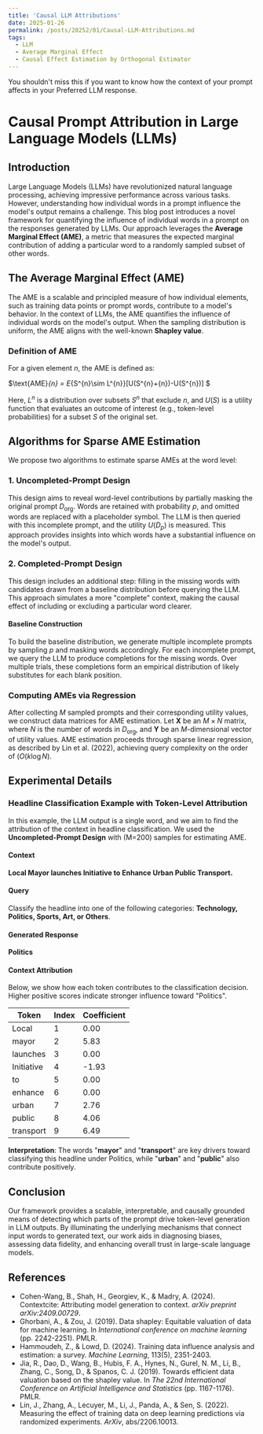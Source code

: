 ```yaml
---
title: 'Causal LLM Attributions'
date: 2025-01-26
permalink: /posts/20252/01/Causal-LLM-Attributions.md
tags:
  - LLM
  - Average Marginal Effect
  - Causal Effect Estimation by Orthogonal Estimator
---
```


You shouldn't miss this if you want to know how the context of your prompt affects in your Preferred LLM response.

# Causal Prompt Attribution in Large Language Models (LLMs)

## Introduction

Large Language Models (LLMs) have revolutionized natural language processing, achieving impressive performance across various tasks. However, understanding how individual words in a prompt influence the model's output remains a challenge. This blog post introduces a novel framework for quantifying the influence of individual words in a prompt on the responses generated by LLMs. Our approach leverages the **Average Marginal Effect (AME)**, a metric that measures the expected marginal contribution of adding a particular word to a randomly sampled subset of other words.

## The Average Marginal Effect (AME)

The AME is a scalable and principled measure of how individual elements, such as training data points or prompt words, contribute to a model's behavior. In the context of LLMs, the AME quantifies the influence of individual words on the model's output. When the sampling distribution is uniform, the AME aligns with the well-known **Shapley value**.

### Definition of AME

For a given element $n$, the AME is defined as:

$\text{AME}_{n} = E_{S^{n}\sim L^{n}}[U(S^{n}+\{n\})-U(S^{n})] $

Here, $L^{n}$ is a distribution over subsets $S^{n}$ that exclude $n$, and $U(S)$ is a utility function that evaluates an outcome of interest (e.g., token-level probabilities) for a subset $S$ of the original set.

## Algorithms for Sparse AME Estimation

We propose two algorithms to estimate sparse AMEs at the word level:

### 1. Uncompleted-Prompt Design

This design aims to reveal word-level contributions by partially masking the original prompt $D_{\text{org}}$. Words are retained with probability $p$, and omitted words are replaced with a placeholder symbol. The LLM is then queried with this incomplete prompt, and the utility $U(D_{p})$ is measured. This approach provides insights into which words have a substantial influence on the model's output.

### 2. Completed-Prompt Design

This design includes an additional step: filling in the missing words with candidates drawn from a baseline distribution before querying the LLM. This approach simulates a more "complete" context, making the causal effect of including or excluding a particular word clearer.

#### Baseline Construction

To build the baseline distribution, we generate multiple incomplete prompts by sampling $p$ and masking words accordingly. For each incomplete prompt, we query the LLM to produce completions for the missing words. Over multiple trials, these completions form an empirical distribution of likely substitutes for each blank position.

### Computing AMEs via Regression

After collecting $M$ sampled prompts and their corresponding utility values, we construct data matrices for AME estimation. Let $\mathbf{X}$ be an $M\times N$ matrix, where $N$ is the number of words in $D_{\text{org}}$, and $\mathbf{Y}$ be an $M$-dimensional vector of utility values. AME estimation proceeds through sparse linear regression, as described by Lin et al. (2022), achieving query complexity on the order of $(O(k\log N)$.

## Experimental Details

### Headline Classification Example with Token-Level Attribution

In this example, the LLM output is a single word, and we aim to find the attribution of the context in headline classification. We used the **Uncompleted-Prompt Design** with \(M=200\) samples for estimating AME.

#### Context

**Local Mayor launches Initiative to Enhance Urban Public Transport.**

#### Query

Classify the headline into one of the following categories: **Technology, Politics, Sports, Art, or Others**.

#### Generated Response

**Politics**

#### Context Attribution

Below, we show how each token contributes to the classification decision. Higher positive scores indicate stronger influence toward "Politics".

| Token     | Index | Coefficient |
|-----------|-------|-------------|
| Local     | 1     | 0.00        |
| mayor     | 2     | 5.83        |
| launches  | 3     | 0.00        |
| Initiative| 4     | -1.93       |
| to        | 5     | 0.00        |
| enhance   | 6     | 0.00        |
| urban     | 7     | 2.76        |
| public    | 8     | 4.06        |
| transport | 9     | 6.49        |

**Interpretation**: The words "**mayor**" and "**transport**" are key drivers toward classifying this headline under Politics, while "**urban**" and "**public**" also contribute positively.

## Conclusion

Our framework provides a scalable, interpretable, and causally grounded means of detecting which parts of the prompt drive token-level generation in LLM outputs. By illuminating the underlying mechanisms that connect input words to generated text, our work aids in diagnosing biases, assessing data fidelity, and enhancing overall trust in large-scale language models.

## References

- Cohen-Wang, B., Shah, H., Georgiev, K., & Madry, A. (2024). Contextcite: Attributing model generation to context. _arXiv preprint arXiv:2409.00729_.
- Ghorbani, A., & Zou, J. (2019). Data shapley: Equitable valuation of data for machine learning. In _International conference on machine learning_ (pp. 2242-2251). PMLR.
- Hammoudeh, Z., & Lowd, D. (2024). Training data influence analysis and estimation: a survey. _Machine Learning_, 113(5), 2351-2403.
- Jia, R., Dao, D., Wang, B., Hubis, F. A., Hynes, N., Gurel, N. M., Li, B., Zhang, C., Song, D., & Spanos, C. J. (2019). Towards efficient data valuation based on the shapley value. In _The 22nd International Conference on Artificial Intelligence and Statistics_ (pp. 1167-1176). PMLR.
- Lin, J., Zhang, A., Lecuyer, M., Li, J., Panda, A., & Sen, S. (2022). Measuring the effect of training data on deep learning predictions via randomized experiments. _ArXiv_, abs/2206.10013.
